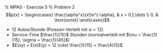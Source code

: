 % MPAS - Exercise 5
% Problem 2
$$p(x) = \begin{cases}
    \frac{\alpha^x}{x!}e^{-\alpha}, & x = 0,1,\dots \\
    0,                              & \text{sonst}
\end{cases}$$

* 12 Autos/Stunde (Poisson-Verteilt mit $\alpha = 12$)
* Service-Time $\frac{1}{15}$ Stunden (normalverteilt mit $\mu = \frac{1}{15}, \sigma = \frac{1}{45}$)
* $E(xy) = E(x)E(y) = 12 \cdot \frac{1}{15} = \frac{4}{5}$
